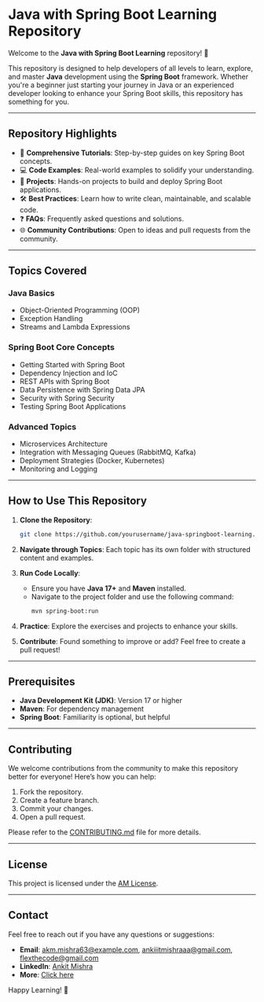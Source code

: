 # Java with Spring Boot Learning Repository

Welcome to the **Java with Spring Boot Learning** repository! 🎉

This repository is designed to help developers of all levels to learn, explore, and master **Java** development using the **Spring Boot** framework. Whether you're a beginner just starting your journey in Java or an experienced developer looking to enhance your Spring Boot skills, this repository has something for you.

---

## Repository Highlights

- 📖 **Comprehensive Tutorials**: Step-by-step guides on key Spring Boot concepts.
- 💻 **Code Examples**: Real-world examples to solidify your understanding.
- 🚀 **Projects**: Hands-on projects to build and deploy Spring Boot applications.
- 🛠️ **Best Practices**: Learn how to write clean, maintainable, and scalable code.
- ❓ **FAQs**: Frequently asked questions and solutions.
- 🌐 **Community Contributions**: Open to ideas and pull requests from the community.

---

## Topics Covered

### Java Basics
- Object-Oriented Programming (OOP)
- Exception Handling
- Streams and Lambda Expressions

### Spring Boot Core Concepts
- Getting Started with Spring Boot
- Dependency Injection and IoC
- REST APIs with Spring Boot
- Data Persistence with Spring Data JPA
- Security with Spring Security
- Testing Spring Boot Applications

### Advanced Topics
- Microservices Architecture
- Integration with Messaging Queues (RabbitMQ, Kafka)
- Deployment Strategies (Docker, Kubernetes)
- Monitoring and Logging

---

## How to Use This Repository

1. **Clone the Repository**:
   ```bash
   git clone https://github.com/yourusername/java-springboot-learning.git
   ```

2. **Navigate through Topics**: Each topic has its own folder with structured content and examples.

3. **Run Code Locally**:
   - Ensure you have **Java 17+** and **Maven** installed.
   - Navigate to the project folder and use the following command:
     ```bash
     mvn spring-boot:run
     ```

4. **Practice**: Explore the exercises and projects to enhance your skills.

5. **Contribute**: Found something to improve or add? Feel free to create a pull request!

---

## Prerequisites

- **Java Development Kit (JDK)**: Version 17 or higher
- **Maven**: For dependency management
- **Spring Boot**: Familiarity is optional, but helpful

---

## Contributing

We welcome contributions from the community to make this repository better for everyone! Here’s how you can help:

1. Fork the repository.
2. Create a feature branch.
3. Commit your changes.
4. Open a pull request.

Please refer to the [CONTRIBUTING.md](CONTRIBUTING.md) file for more details.

---

## License

This project is licensed under the [AM License](LICENSE).

---

## Contact

Feel free to reach out if you have any questions or suggestions:
- **Email**: akm.mishra63@example.com, ankiiitmishraaa@gmail.com, flexthecode@gmail.com
- **LinkedIn**: [Ankit Mishra](https://www.linkedin.com/in/ankit-mishra-/)
- **More**: [Click here](https://ankiitmishraaa.github.io/java-springboot-learning/)

Happy Learning! 🚀

